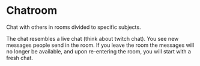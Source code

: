 # Chatroom

Chat with others in rooms divided to specific subjects.

The chat resembles a live chat (think about twitch chat). You see new messages people send in the room. If you leave the room the messages will no longer be available, and upon re-entering the room, you will start with a fresh chat.
